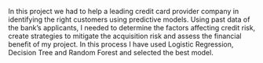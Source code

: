 In this project we had to help a leading credit card provider company in identifying the right customers using predictive models. Using past data of the bank’s applicants, I needed to determine the factors affecting credit risk, create strategies to mitigate the acquisition risk and assess the financial benefit of my project. In this process I have used Logistic Regression, Decision Tree and Random Forest and selected the best model.

